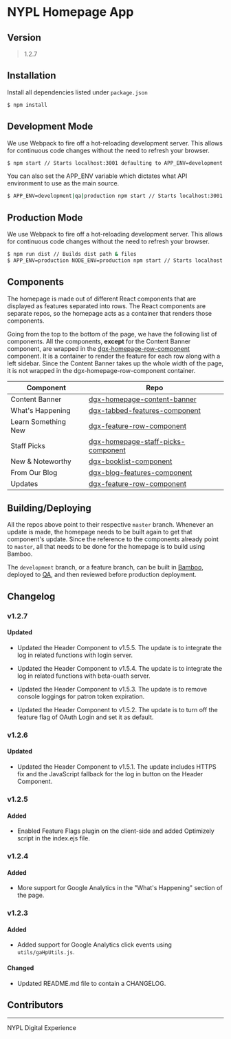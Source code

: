 # NYPL Homepage App
## Version
> 1.2.7

## Installation
Install all dependencies listed under `package.json`
```sh
$ npm install
```

## Development Mode
We use Webpack to fire off a hot-reloading development server. This allows for continuous code changes without the need to refresh your browser.

```sh
$ npm start // Starts localhost:3001 defaulting to APP_ENV=development
```

You can also set the APP_ENV variable which dictates what API environment to use as the main source.
```sh
$ APP_ENV=development|qa|production npm start // Starts localhost:3001 with set APP_ENV
```

## Production Mode
We use Webpack to fire off a hot-reloading development server. This allows for continuous code changes without the need to refresh your browser.

```sh
$ npm run dist // Builds dist path & files
$ APP_ENV=production NODE_ENV=production npm start // Starts localhost:3001 with set APP_ENV
```

## Components
The homepage is made out of different React components that are displayed as features separated into rows. The React components are separate repos, so the homepage acts as a container that renders those components.

Going from the top to the bottom of the page, we have the following list of components. All the components, **except** for the Content Banner component, are wrapped in the [dgx-homepage-row-component](git+ssh://git@bitbucket.org/NYPL/dgx-homepage-row-component.git) component. It is a container to render the feature for each row along with a left sidebar. Since the Content Banner takes up the whole width of the page, it is not wrapped in the dgx-homepage-row-component container.

| Component | Repo |
|---|---|
| Content Banner | [dgx-homepage-content-banner](git+ssh://git@bitbucket.org/NYPL/dgx-homepage-content-banner) |
| What's Happening | [dgx-tabbed-features-component](git+ssh://git@bitbucket.org/NYPL/dgx-tabbed-features-component) |
| Learn Something New | [dgx-feature-row-component](git+ssh://git@bitbucket.org/NYPL/dgx-feature-row-component) |
| Staff Picks | [dgx-homepage-staff-picks-component](git+ssh://git@bitbucket.org/NYPL/dgx-homepage-staff-picks-component) |
| New & Noteworthy | [dgx-booklist-component](git+ssh://git@bitbucket.org/NYPL/dgx-booklist-component) |
| From Our Blog | [dgx-blog-features-component](git+ssh://git@bitbucket.org/NYPL/dgx-blog-features-component) |
| Updates | [dgx-feature-row-component](git+ssh://git@bitbucket.org/NYPL/dgx-feature-row-component) |

## Building/Deploying
All the repos above point to their respective `master` branch. Whenever an update is made, the homepage needs to be built again to get that component's update. Since the reference to the components already point to `master`, all that needs to be done for the homepage is to build using Bamboo.

The `development` branch, or a feature branch, can be built in [Bamboo](http://bamboo.nypl.org/browse/NA-HWR), deployed to [QA](http://qa-homepage.nypl.org/), and then reviewed before production deployment.

## Changelog

### v1.2.7
#### Updated
- Updated the Header Component to v1.5.5. The update is to integrate the log in related functions with login server.

- Updated the Header Component to v1.5.4. The update is to integrate the log in related functions with beta-ouath server.

- Updated the Header Component to v1.5.3. The update is to remove console loggings for patron token expiration.

- Updated the Header Component to v1.5.2. The update is to turn off the feature flag of OAuth Login and set it as default.

### v1.2.6
#### Updated
- Updated the Header Component to v1.5.1. The update includes HTTPS fix and the JavaScript fallback for the log in button on the Header Component.

### v1.2.5
#### Added
- Enabled Feature Flags plugin on the client-side and added Optimizely script in the index.ejs file.

### v1.2.4
#### Added
- More support for Google Analytics in the "What's Happening" section of the page.

### v1.2.3
#### Added
- Added support for Google Analytics click events using `utils/gaHpUtils.js`.

#### Changed
- Updated README.md file to contain a CHANGELOG.

## Contributors
----
NYPL Digital Experience
